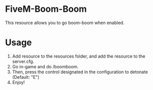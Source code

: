 # FiveM-Boom-Boom

This resource allows you to go boom-boom when enabled.

# Usage

1. Add resource to the resources folder, and add the resource to the server.cfg.
2. Go in-game and do /boomboom.
3. Then, press the control designated in the configuration to detonate (Default: "E")
4. Enjoy!
